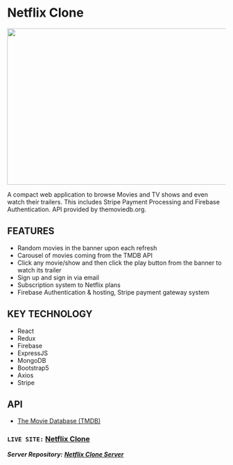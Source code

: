 # Netflix Clone

<p align="center">
<img align="center" width="640" height="360" src="https://github.com/mekaiser/netflix-clone/blob/main/src/images/Netflix%20Clone.gif?raw=true">
</p>

A compact web application to browse Movies and TV shows and even watch their trailers. This includes Stripe Payment Processing and Firebase Authentication. API provided by themoviedb.org.

## FEATURES

- Random movies in the banner upon each refresh
- Carousel of movies coming from the TMDB API
- Click any movie/show and then click the play button from the banner to watch its trailer
- Sign up and sign in via email
- Subscription system to Netflix plans
- Firebase Authentication & hosting, Stripe payment gateway system

## KEY TECHNOLOGY

- React
- Redux
- Firebase
- ExpressJS
- MongoDB
- Bootstrap5
- Axios
- Stripe

## API

- [The Movie Database (TMDB)](https://www.themoviedb.org/)

### `LIVE SITE:` [Netflix Clone](https://netflixclonex.firebaseapp.com/)

**_Server Repository:_** **_[Netflix Clone Server](https://github.com/mekaiser/netflix-clone-server)_**
